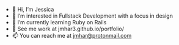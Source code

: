 - 👋 Hi, I’m Jessica
- 👀 I’m interested in Fullstack Development with a focus in design
- 🌱 I’m currently learning Ruby on Rails
- 💞️ See me work at jmhar3.github.io/portfolio/
- 📫 You can reach me at jmhar@protonmail.com
